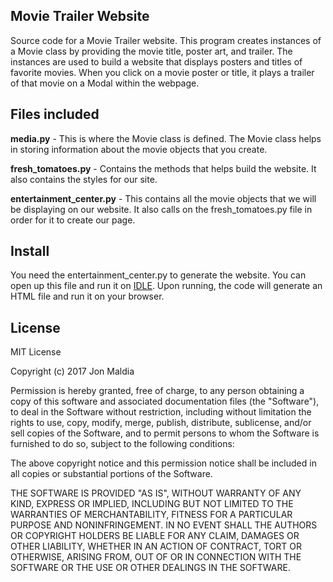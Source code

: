 ## Movie Trailer Website

Source code for a Movie Trailer website. This program creates instances of a Movie class by providing the movie title, poster art, and trailer. The instances are used to build a website that displays posters and titles of favorite movies. When you click on a movie poster or title, it plays a trailer of that movie on a Modal within the webpage. 



## Files included

**media.py** - This is where the Movie class is defined. The Movie class helps in storing information about the movie objects that you create. 

**fresh_tomatoes.py** - Contains the methods that helps build the website. It also contains the styles for our site.

**entertainment_center.py** - This contains all the movie objects that we will be displaying on our website. It also calls on the fresh_tomatoes.py file in order for it to create our page. 



## Install

You need the entertainment_center.py to generate the website. You can open up this file and run it on [IDLE](https://docs.python.org/3/library/idle.html). Upon running, the code will generate an HTML file and run it on your browser. 



## License

MIT License

Copyright (c) 2017 Jon Maldia

Permission is hereby granted, free of charge, to any person obtaining a copy
of this software and associated documentation files (the "Software"), to deal
in the Software without restriction, including without limitation the rights
to use, copy, modify, merge, publish, distribute, sublicense, and/or sell
copies of the Software, and to permit persons to whom the Software is
furnished to do so, subject to the following conditions:

The above copyright notice and this permission notice shall be included in all
copies or substantial portions of the Software.

THE SOFTWARE IS PROVIDED "AS IS", WITHOUT WARRANTY OF ANY KIND, EXPRESS OR
IMPLIED, INCLUDING BUT NOT LIMITED TO THE WARRANTIES OF MERCHANTABILITY,
FITNESS FOR A PARTICULAR PURPOSE AND NONINFRINGEMENT. IN NO EVENT SHALL THE
AUTHORS OR COPYRIGHT HOLDERS BE LIABLE FOR ANY CLAIM, DAMAGES OR OTHER
LIABILITY, WHETHER IN AN ACTION OF CONTRACT, TORT OR OTHERWISE, ARISING FROM,
OUT OF OR IN CONNECTION WITH THE SOFTWARE OR THE USE OR OTHER DEALINGS IN THE
SOFTWARE.